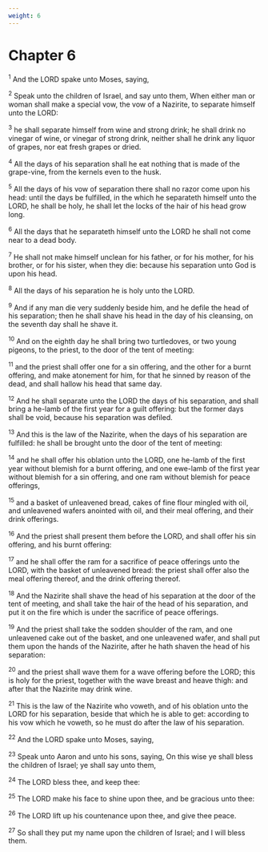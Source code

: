 ```yaml
---
weight: 6
---
```


# Chapter 6

<sup>1</sup> And the LORD spake unto Moses, saying, 

<sup>2</sup> Speak unto the children of Israel, and say unto them, When either man or woman shall make a special vow, the vow of a Nazirite, to separate himself unto the LORD: 

<sup>3</sup> he shall separate himself from wine and strong drink; he shall drink no vinegar of wine, or vinegar of strong drink, neither shall he drink any liquor of grapes, nor eat fresh grapes or dried. 

<sup>4</sup> All the days of his separation shall he eat nothing that is made of the grape-vine, from the kernels even to the husk. 

<sup>5</sup> All the days of his vow of separation there shall no razor come upon his head: until the days be fulfilled, in the which he separateth himself unto the LORD, he shall be holy, he shall let the locks of the hair of his head grow long. 

<sup>6</sup> All the days that he separateth himself unto the LORD he shall not come near to a dead body. 

<sup>7</sup> He shall not make himself unclean for his father, or for his mother, for his brother, or for his sister, when they die: because his separation unto God is upon his head. 

<sup>8</sup> All the days of his separation he is holy unto the LORD. 

<sup>9</sup> And if any man die very suddenly beside him, and he defile the head of his separation; then he shall shave his head in the day of his cleansing, on the seventh day shall he shave it. 

<sup>10</sup> And on the eighth day he shall bring two turtledoves, or two young pigeons, to the priest, to the door of the tent of meeting: 

<sup>11</sup> and the priest shall offer one for a sin offering, and the other for a burnt offering, and make atonement for him, for that he sinned by reason of the dead, and shall hallow his head that same day. 

<sup>12</sup> And he shall separate unto the LORD the days of his separation, and shall bring a he-lamb of the first year for a guilt offering: but the former days shall be void, because his separation was defiled. 

<sup>13</sup> And this is the law of the Nazirite, when the days of his separation are fulfilled: he shall be brought unto the door of the tent of meeting: 

<sup>14</sup> and he shall offer his oblation unto the LORD, one he-lamb of the first year without blemish for a burnt offering, and one ewe-lamb of the first year without blemish for a sin offering, and one ram without blemish for peace offerings, 

<sup>15</sup> and a basket of unleavened bread, cakes of fine flour mingled with oil, and unleavened wafers anointed with oil, and their meal offering, and their drink offerings. 

<sup>16</sup> And the priest shall present them before the LORD, and shall offer his sin offering, and his burnt offering: 

<sup>17</sup> and he shall offer the ram for a sacrifice of peace offerings unto the LORD, with the basket of unleavened bread: the priest shall offer also the meal offering thereof, and the drink offering thereof. 

<sup>18</sup> And the Nazirite shall shave the head of his separation at the door of the tent of meeting, and shall take the hair of the head of his separation, and put it on the fire which is under the sacrifice of peace offerings. 

<sup>19</sup> And the priest shall take the sodden shoulder of the ram, and one unleavened cake out of the basket, and one unleavened wafer, and shall put them upon the hands of the Nazirite, after he hath shaven the head of his separation: 

<sup>20</sup> and the priest shall wave them for a wave offering before the LORD; this is holy for the priest, together with the wave breast and heave thigh: and after that the Nazirite may drink wine. 

<sup>21</sup> This is the law of the Nazirite who voweth, and of his oblation unto the LORD for his separation, beside that which he is able to get: according to his vow which he voweth, so he must do after the law of his separation. 

<sup>22</sup> And the LORD spake unto Moses, saying, 

<sup>23</sup> Speak unto Aaron and unto his sons, saying, On this wise ye shall bless the children of Israel; ye shall say unto them, 

<sup>24</sup> The LORD bless thee, and keep thee: 

<sup>25</sup> The LORD make his face to shine upon thee, and be gracious unto thee: 

<sup>26</sup> The LORD lift up his countenance upon thee, and give thee peace. 

<sup>27</sup> So shall they put my name upon the children of Israel; and I will bless them. 


